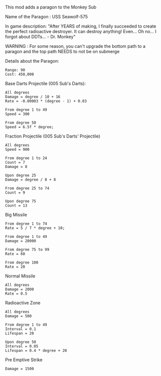 This mod adds a paragon to the Monkey Sub

Name of the Paragon : USS Seawolf-575

In game description: "After YEARS of making, I finally succeeded to create the perfect radioactive destroyer. It can destroy anything! Even... Oh no... I forgot about DDTs... - Dr. Monkey"

WARNING : For some reason, you can't upgrade the bottom path to a paragon and the top path NEEDS to not be on submerge

Details about the Paragon:
```
Range: 90
Cost: 450,000
```

Base Darts Projectile (005 Sub's Darts):
```
All degrees
Damage = degree / 10 + 16
Rate = -0.00003 * (degree - 1) + 0.03

From degree 1 to 49
Speed = 300

From degree 50
Speed = 6.5f * degree;
```

Fraction Projectile (005 Sub's Darts' Projectile)
```
All degrees
Speed = 900

From degree 1 to 24
Count = 7
Damage = 8

Upon degree 25
Damage = degree / 8 + 8

From degree 25 to 74
Count = 9

Upon degree 75
Count = 13
```

Big Missile
```
From degree 1 to 74
Rate = 5 / 7 * degree + 10;

From degree 1 to 49
Damage = 20000

From degree 75 to 99
Rate = 60

From degree 100
Rate = 20
```

Normal Missile
```
All degrees
Damage = 2000
Rate = 0.5
```

Radioactive Zone
```
All degrees
Damage = 500

From degree 1 to 49
Interval = 0.1
Lifespan = 20

Upon degree 50
Interval = 0.05
Lifespan = 0.4 * degree + 20
```

Pre Emptive Strike
```
Damage = 1500
```
